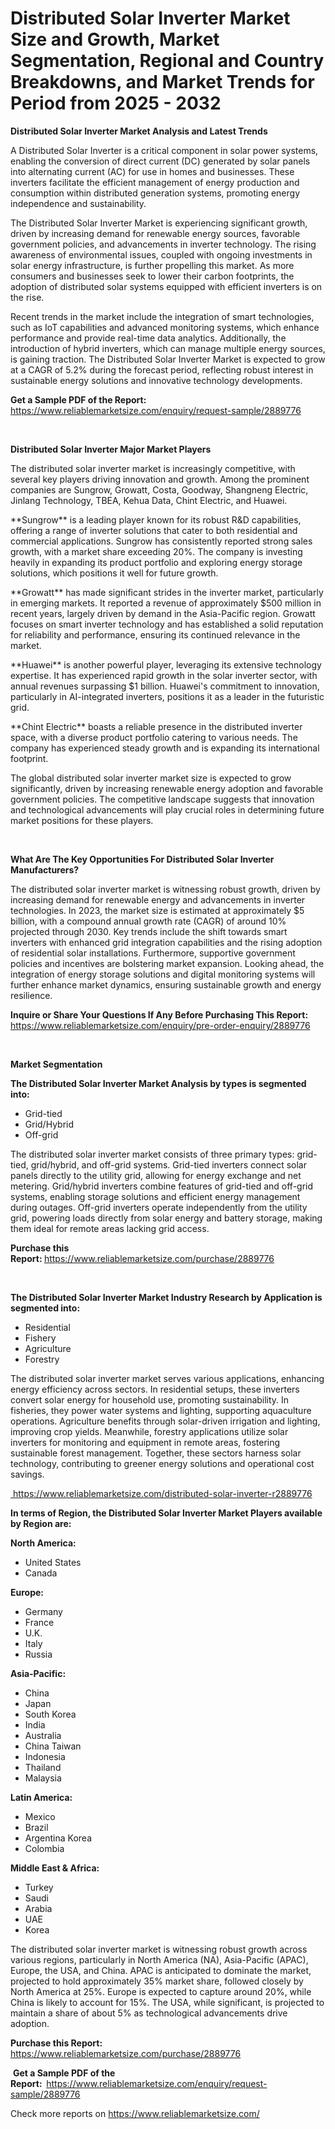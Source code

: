 <p><h1>Distributed Solar Inverter Market Size and Growth, Market Segmentation, Regional and Country Breakdowns, and Market Trends for Period from 2025 -  2032</h1></p><p><strong>Distributed Solar Inverter Market Analysis and Latest Trends</strong></p>
<p><p>A Distributed Solar Inverter is a critical component in solar power systems, enabling the conversion of direct current (DC) generated by solar panels into alternating current (AC) for use in homes and businesses. These inverters facilitate the efficient management of energy production and consumption within distributed generation systems, promoting energy independence and sustainability.</p><p>The Distributed Solar Inverter Market is experiencing significant growth, driven by increasing demand for renewable energy sources, favorable government policies, and advancements in inverter technology. The rising awareness of environmental issues, coupled with ongoing investments in solar energy infrastructure, is further propelling this market. As more consumers and businesses seek to lower their carbon footprints, the adoption of distributed solar systems equipped with efficient inverters is on the rise.</p><p>Recent trends in the market include the integration of smart technologies, such as IoT capabilities and advanced monitoring systems, which enhance performance and provide real-time data analytics. Additionally, the introduction of hybrid inverters, which can manage multiple energy sources, is gaining traction. The Distributed Solar Inverter Market is expected to grow at a CAGR of 5.2% during the forecast period, reflecting robust interest in sustainable energy solutions and innovative technology developments.</p></p>
<p><strong>Get a Sample PDF of the Report:&nbsp;</strong> <a href="https://www.reliablemarketsize.com/enquiry/request-sample/2889776?utm_campaign=2843&utm_medium=2&utm_source=Github&utm_content=ia&utm_term=14032025&utm_id=distributed-solar-inverter">https://www.reliablemarketsize.com/enquiry/request-sample/2889776</a></p>
<p>&nbsp;</p>
<p><strong>Distributed Solar Inverter Major Market Players</strong></p>
<p><p>The distributed solar inverter market is increasingly competitive, with several key players driving innovation and growth. Among the prominent companies are Sungrow, Growatt, Costa, Goodway, Shangneng Electric, Jinlang Technology, TBEA, Kehua Data, Chint Electric, and Huawei.</p><p>**Sungrow** is a leading player known for its robust R&D capabilities, offering a range of inverter solutions that cater to both residential and commercial applications. Sungrow has consistently reported strong sales growth, with a market share exceeding 20%. The company is investing heavily in expanding its product portfolio and exploring energy storage solutions, which positions it well for future growth.</p><p>**Growatt** has made significant strides in the inverter market, particularly in emerging markets. It reported a revenue of approximately $500 million in recent years, largely driven by demand in the Asia-Pacific region. Growatt focuses on smart inverter technology and has established a solid reputation for reliability and performance, ensuring its continued relevance in the market.</p><p>**Huawei** is another powerful player, leveraging its extensive technology expertise. It has experienced rapid growth in the solar inverter sector, with annual revenues surpassing $1 billion. Huawei's commitment to innovation, particularly in AI-integrated inverters, positions it as a leader in the futuristic grid.</p><p>**Chint Electric** boasts a reliable presence in the distributed inverter space, with a diverse product portfolio catering to various needs. The company has experienced steady growth and is expanding its international footprint.</p><p>The global distributed solar inverter market size is expected to grow significantly, driven by increasing renewable energy adoption and favorable government policies. The competitive landscape suggests that innovation and technological advancements will play crucial roles in determining future market positions for these players.</p></p>
<p>&nbsp;</p>
<p><strong>What Are The Key Opportunities For Distributed Solar Inverter Manufacturers?</strong></p>
<p><p>The distributed solar inverter market is witnessing robust growth, driven by increasing demand for renewable energy and advancements in inverter technologies. In 2023, the market size is estimated at approximately $5 billion, with a compound annual growth rate (CAGR) of around 10% projected through 2030. Key trends include the shift towards smart inverters with enhanced grid integration capabilities and the rising adoption of residential solar installations. Furthermore, supportive government policies and incentives are bolstering market expansion. Looking ahead, the integration of energy storage solutions and digital monitoring systems will further enhance market dynamics, ensuring sustainable growth and energy resilience.</p></p>
<p><strong>Inquire or Share Your Questions If Any Before Purchasing This Report:</strong> <a href="https://www.reliablemarketsize.com/enquiry/pre-order-enquiry/2889776?utm_campaign=2843&utm_medium=2&utm_source=Github&utm_content=ia&utm_term=14032025&utm_id=distributed-solar-inverter">https://www.reliablemarketsize.com/enquiry/pre-order-enquiry/2889776</a></p>
<p>&nbsp;</p>
<p><strong>Market Segmentation</strong></p>
<p><strong>The Distributed Solar Inverter Market Analysis by types is segmented into:</strong></p>
<p><ul><li>Grid-tied</li><li>Grid/Hybrid</li><li>Off-grid</li></ul></p>
<p><p>The distributed solar inverter market consists of three primary types: grid-tied, grid/hybrid, and off-grid systems. Grid-tied inverters connect solar panels directly to the utility grid, allowing for energy exchange and net metering. Grid/hybrid inverters combine features of grid-tied and off-grid systems, enabling storage solutions and efficient energy management during outages. Off-grid inverters operate independently from the utility grid, powering loads directly from solar energy and battery storage, making them ideal for remote areas lacking grid access.</p></p>
<p><strong>Purchase this Report:&nbsp;</strong><a href="https://www.reliablemarketsize.com/purchase/2889776?utm_campaign=2843&utm_medium=2&utm_source=Github&utm_content=ia&utm_term=14032025&utm_id=distributed-solar-inverter">https://www.reliablemarketsize.com/purchase/2889776</a></p>
<p>&nbsp;</p>
<p><strong>The Distributed Solar Inverter Market Industry Research by Application is segmented into:</strong></p>
<p><ul><li>Residential</li><li>Fishery</li><li>Agriculture</li><li>Forestry</li></ul></p>
<p><p>The distributed solar inverter market serves various applications, enhancing energy efficiency across sectors. In residential setups, these inverters convert solar energy for household use, promoting sustainability. In fisheries, they power water systems and lighting, supporting aquaculture operations. Agriculture benefits through solar-driven irrigation and lighting, improving crop yields. Meanwhile, forestry applications utilize solar inverters for monitoring and equipment in remote areas, fostering sustainable forest management. Together, these sectors harness solar technology, contributing to greener energy solutions and operational cost savings.</p></p>
<p><a href="https://www.reliablemarketsize.com/distributed-solar-inverter-r2889776?utm_campaign=2843&utm_medium=2&utm_source=Github&utm_content=ia&utm_term=14032025&utm_id=distributed-solar-inverter">&nbsp;https://www.reliablemarketsize.com/distributed-solar-inverter-r2889776</a></p>
<p><strong>In terms of Region, the Distributed Solar Inverter Market Players available by Region are:</strong></p>
<p>
    <p> <strong> North America: </strong>
        <ul>
            <li>United States</li>
            <li>Canada</li>
        </ul>
        </p> 
    <p> <strong> Europe: </strong>
        <ul>
            <li>Germany</li>
            <li>France</li>
            <li>U.K.</li>
            <li>Italy</li>
            <li>Russia</li>
        </ul>
        </p> 
    <p> <strong> Asia-Pacific: </strong>
        <ul>
            <li>China</li>
            <li>Japan</li>
            <li>South Korea</li>
            <li>India</li>
            <li>Australia</li>
            <li>China Taiwan</li>
            <li>Indonesia</li>
            <li>Thailand</li>
            <li>Malaysia</li>
        </ul>
        </p> 
    <p> <strong> Latin America: </strong>
        <ul>
            <li>Mexico</li>
            <li>Brazil</li>
            <li>Argentina Korea</li>
            <li>Colombia</li>
        </ul>
        </p> 
    <p> <strong> Middle East & Africa: </strong>
        <ul>
            <li>Turkey</li>
            <li>Saudi</li>
            <li>Arabia</li>
            <li>UAE</li>
            <li>Korea</li>
        </ul>
    </p>
    </p>
<p><p>The distributed solar inverter market is witnessing robust growth across various regions, particularly in North America (NA), Asia-Pacific (APAC), Europe, the USA, and China. APAC is anticipated to dominate the market, projected to hold approximately 35% market share, followed closely by North America at 25%. Europe is expected to capture around 20%, while China is likely to account for 15%. The USA, while significant, is projected to maintain a share of about 5% as technological advancements drive adoption.</p></p>
<p><strong>Purchase this Report: </strong><a href="https://www.reliablemarketsize.com/purchase/2889776?utm_campaign=2843&utm_medium=2&utm_source=Github&utm_content=ia&utm_term=14032025&utm_id=distributed-solar-inverter">https://www.reliablemarketsize.com/purchase/2889776</a></p>
<p>&nbsp;<strong>Get a Sample PDF of the Report:&nbsp;&nbsp;</strong><a href="https://www.reliablemarketsize.com/enquiry/request-sample/2889776?utm_campaign=2843&utm_medium=2&utm_source=Github&utm_content=ia&utm_term=14032025&utm_id=distributed-solar-inverter">https://www.reliablemarketsize.com/enquiry/request-sample/2889776</a></p>
<p><strong></strong></p>
<p>Check more reports on <a href="https://www.reliablemarketsize.com/?utm_campaign=2843&utm_medium=2&utm_source=Github&utm_content=ia&utm_term=14032025&utm_id=distributed-solar-inverter">https://www.reliablemarketsize.com/</a></p>